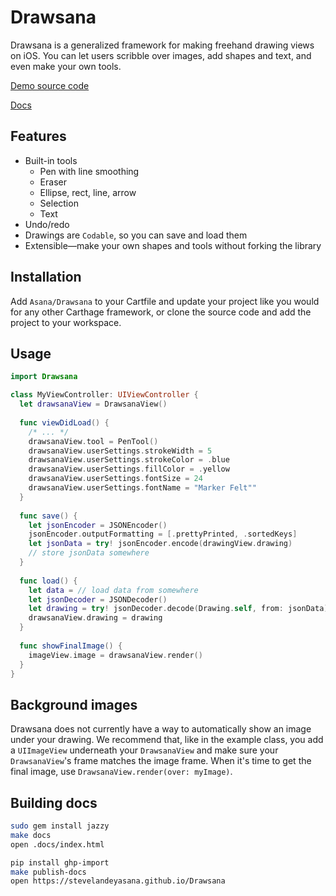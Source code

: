 #  Drawsana

Drawsana is a generalized framework for making freehand drawing views on iOS. You can
let users scribble over images, add shapes and text, and even make your own tools.

[Demo source code](https://github.com/stevelandeyasana/Drawsana/blob/master/Drawsana%20Demo/ViewController.swift)

[Docs](https://stevelandeyasana.github.io/Drawsana)

## Features

* Built-in tools
  * Pen with line smoothing
  * Eraser
  * Ellipse, rect, line, arrow
  * Selection
  * Text
* Undo/redo
* Drawings are `Codable`, so you can save and load them
* Extensible—make your own shapes and tools without forking the library

## Installation

Add `Asana/Drawsana` to your Cartfile and update your project like you would for any other
Carthage framework, or clone the source code and add the project to your workspace.

## Usage

```swift
import Drawsana

class MyViewController: UIViewController {
  let drawsanaView = DrawsanaView()
  
  func viewDidLoad() {
    /* ... */
    drawsanaView.tool = PenTool()
    drawsanaView.userSettings.strokeWidth = 5
    drawsanaView.userSettings.strokeColor = .blue
    drawsanaView.userSettings.fillColor = .yellow
    drawsanaView.userSettings.fontSize = 24
    drawsanaView.userSettings.fontName = "Marker Felt""
  }
  
  func save() {
    let jsonEncoder = JSONEncoder()
    jsonEncoder.outputFormatting = [.prettyPrinted, .sortedKeys]
    let jsonData = try! jsonEncoder.encode(drawingView.drawing)
    // store jsonData somewhere
  }
  
  func load() {
    let data = // load data from somewhere
    let jsonDecoder = JSONDecoder()
    let drawing = try! jsonDecoder.decode(Drawing.self, from: jsonData)
    drawsanaView.drawing = drawing
  }
  
  func showFinalImage() {
    imageView.image = drawsanaView.render() 
  }
}
```

## Background images

Drawsana does not currently have a way to automatically show an image under your drawing.
We recommend that, like in the example class, you add a `UIImageView` underneath your
`DrawsanaView` and make sure your `DrawsanaView`'s frame matches the image frame. When
it's time to get the final image, use `DrawsanaView.render(over: myImage)`.

## Building docs

```sh
sudo gem install jazzy
make docs
open .docs/index.html

pip install ghp-import
make publish-docs
open https://stevelandeyasana.github.io/Drawsana
```
